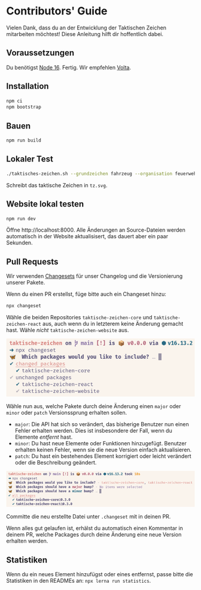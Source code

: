 # Contributors' Guide

Vielen Dank, dass du an der Entwicklung der Taktischen Zeichen mitarbeiten möchtest! Diese Anleitung hilft dir hoffentlich dabei.

## Voraussetzungen

Du benötigst [Node 16](https://nodejs.org/en/download/). Fertig. Wir empfehlen [Volta](https://volta.sh/).

## Installation

```bash
npm ci
npm bootstrap
```

## Bauen

```bash
npm run build
```

## Lokaler Test

```bash
./taktisches-zeichen.sh --grundzeichen fahrzeug --organisation feuerwehr
```

Schreibt das taktische Zeichen in `tz.svg`.

## Website lokal testen

```bash
npm run dev
```

Öffne http://localhost:8000. Alle Änderungen an Source-Dateien werden automatisch in der Website aktualisisert, das dauert aber ein paar Sekunden.

## Pull Requests

Wir verwenden [Changesets](https://github.com/changesets/changesets) für unser Changelog und die Versionierung unserer Pakete.

Wenn du einen PR erstellst, füge bitte auch ein Changeset hinzu:

```bash
npx changeset
```

Wähle die beiden Repositories `taktische-zeichen-core` und `taktische-zeichen-react` aus, auch wenn du in letzterem keine Änderung gemacht hast. Wähle _nicht_ `taktische-zeichen-website` aus.

![Changeset Schritt 1](docs/changeset1.png)

Wähle nun aus, welche Pakete durch deine Änderung einen `major` oder `minor` oder `patch` Versionssprung erhalten sollen.

- `major`: Die API hat sich so verändert, das bisherige Benutzer nun einen Fehler erhalten werden. Dies ist insbesondere der Fall, wenn du Elemente _entfernt_ hast.
- `minor`: Du hast neue Elemente oder Funktionen hinzugefügt. Benutzer erhalten keinen Fehler, wenn sie die neue Version einfach aktualisieren.
- `patch`: Du hast ein bestehendes Element korrigiert oder leicht verändert oder die Beschreibung geändert.

![Changeset Schritt 2](docs/changeset2.png)

Committe die neu erstellte Datei unter `.changeset` mit in deinen PR.

Wenn alles gut gelaufen ist, erhälst du automatisch einen Kommentar in deinem PR, welche Packages durch deine Änderung eine neue Version erhalten werden.

## Statistiken

Wenn du ein neues Element hinzufügst oder eines entfernst, passe bitte die Statistiken in den READMEs an: `npx lerna run statistics`.

